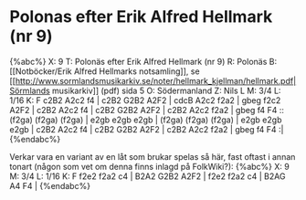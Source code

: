 # Polonas efter Erik Alfred Hellmark (nr 9)

{%abc%}
X: 9
T: Polonäs efter Erik Alfred Hellmark (nr 9)
R: Polonäs
B: [[Notböcker/Erik Alfred Hellmarks notsamling]], se [[http://www.sormlandsmusikarkiv.se/noter/hellmark_kjellman/hellmark.pdf|Sörmlands musikarkiv]] (pdf) sida 5
O: Södermanland
Z: Nils L
M: 3/4
L: 1/16
K: F
c2B2 A2c2 f4 | c2B2 G2B2 A2F2 | cdcB A2c2 f2a2 | gbeg f2c2 A2F2 |
c2B2 A2c2 f4 | c2B2 G2B2 A2F2 | c2B2 A2c2 f2a2 | gbeg f4 F4 ::
(f2ga) (f2ga) (f2ga) | e2gb e2gb e2gb | (f2ga) (f2ga) (f2ga) | e2gb e2gb e2gb |
c2B2 A2c2 f4 | c2B2 G2B2 A2F2 | c2B2 A2c2 f2a2 | gbeg f4 F4 :|
{%endabc%}

Verkar vara en variant av en låt som brukar spelas så här, fast oftast i annan tonart (någon som vet om denna finns inlagd på FolkWiki?):
{%abc%}
X: 9
M: 3/4
L: 1/16
K: F
f2e2 f2a2 c4 | B2A2 G2B2 A2F2 | f2e2 f2a2 c4 | B2AG A4 F4 | 
{%endabc%}
